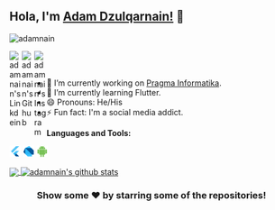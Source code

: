 ## Hola, I'm [Adam Dzulqarnain!](https://adamnain.github.io) 👋

<p align="left"> <img src="https://komarev.com/ghpvc/?username=adamnain&label=Views&color=blue&style=plastic" alt="adamnain" /> </p>

<a href="https://linkedin.com/in/adamnain">
  <img align="left" alt="adamnain's Linkdein" width="22px" src="https://cdn.jsdelivr.net/npm/simple-icons@v3/icons/linkedin.svg" />
</a>
<a href="https://github.com/adamnain">
  <img align="left" alt="adamnain's Github" width="22px" src="https://cdn.jsdelivr.net/npm/simple-icons@v3/icons/github.svg" />
</a>
<a href="https://instagram.com/adamnain/">
  <img align="left" alt="adamnain's Instagram" width="22px" src="https://cdn.jsdelivr.net/npm/simple-icons@v3/icons/instagram.svg" />
</a>
<br/>
<br/>



- 🔭 I’m currently working on [Pragma Informatika](https://pragmainf.co.id).
- 🌱 I’m currently learning Flutter.
- 😄 Pronouns: He/His
- ⚡ Fun fact: I'm a social media addict.



**Languages and Tools:**  

<code><img height="20" src="https://raw.githubusercontent.com/github/explore/80688e429a7d4ef2fca1e82350fe8e3517d3494d/topics/flutter/flutter.png"></code>
<code><img height="20" src="https://raw.githubusercontent.com/github/explore/80688e429a7d4ef2fca1e82350fe8e3517d3494d/topics/dart/dart.png"></code>
<code><img height="20" src="https://raw.githubusercontent.com/github/explore/80688e429a7d4ef2fca1e82350fe8e3517d3494d/topics/android/android.png"></code>

<a href="https://github.com/adamnain">
  <img align="center" src="https://github-readme-stats.vercel.app/api/top-langs/?username=adamnain&theme=dark&hide_langs_below=1" />
</a>
<a href="https://github.com/adamnain">
 <img align="center" src="https://github-readme-stats.vercel.app/api?username=adamnain&show_icons=true&theme=dracula&line_height=27" alt="adamnain's github stats"/>
</a>

<div align="center">

### Show some ❤️ by starring some of the repositories!

</div>

